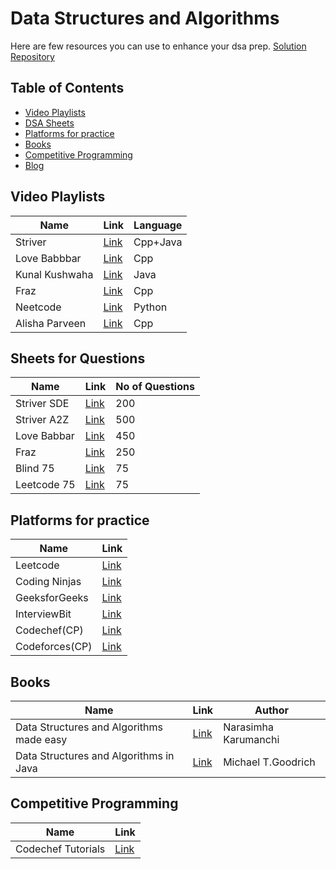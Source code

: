 # Data Structures and Algorithms

Here are few resources you can use to enhance your dsa prep.
[Solution Repository](https://github.com/deecodess/Data-Structures-and-Algorithms)

## Table of Contents
- [Video Playlists](#video-playlists)
- [DSA Sheets](#sheets-for-questions)
- [Platforms for practice](#platforms-for-practice)
- [Books](#books)
- [Competitive Programming](#competitive-programming)
- [Blog](#blogs)
## Video Playlists

| Name | Link | Language | 
| --- | --- | --- |
| Striver | [Link](https://www.youtube.com/playlist?list=PLgUwDviBIf0oF6QL8m22w1hIDC1vJ_BHz) | Cpp+Java|
| Love Babbbar | [Link](https://www.youtube.com/playlist?list=PLDzeHZWIZsTryvtXdMr6rPh4IDexB5NIA) | Cpp |
| Kunal Kushwaha |  [Link](https://www.youtube.com/playlist?list=PL9gnSGHSqcnr_DxHsP7AW9ftq0AtAyYqJ) | Java |
| Fraz | [Link](https://www.youtube.com/playlist?list=PLKZaSt2df1gwgL9IH2rH9l9HcXbNx16hx) | Cpp |
| Neetcode |  [Link](https://www.youtube.com/playlist?list=PLot-Xpze53ldVwtstag2TL4HQhAnC8ATf) | Python |
| Alisha Parveen | [Link](https://www.youtube.com/playlist?list=PLLT4EuYB4kIY_DWiiFY_TW3Egm9pmZPuS) | Cpp |

## Sheets for Questions

| Name | Link | No of Questions |
| --- | --- | --- |
| Striver SDE | [Link](https://takeuforward.org/interviews/strivers-sde-sheet-top-coding-interview-problems/) | 200 |
| Striver A2Z | [Link](https://takeuforward.org/strivers-a2z-dsa-course/strivers-a2z-dsa-course-sheet-2/) | 500 |
| Love Babbar | [Link](https://450dsa.com/) | 450 |
| Fraz | [Link](https://www.codingninjas.com/studio/problem-lists/mohammad-fraz-dsa-sheet-problems) | 250 |
| Blind 75 | [Link](https://leetcode.com/discuss/general-discussion/460599/blind-75-leetcode-questions) | 75 |
| Leetcode 75 | [Link](https://leetcode.com/studyplan/leetcode-75/) | 75 |

## Platforms for practice 
| Name | Link |
| --- | --- |
| Leetcode | [Link](https://leetcode.com/) |
| Coding Ninjas | [Link](https://www.codingninjas.com/) |
| GeeksforGeeks | [Link](geeksforgeeks.org) |
| InterviewBit | [Link](https://www.interviewbit.com/) |
| Codechef(CP) | [Link](https://codechef.com/) |
| Codeforces(CP) | [Link](https://codeforces.com/) |

## Books
| Name | Link | Author |
| --- | --- | --- |
| Data Structures and Algorithms made easy | [Link](https://www.amazon.in/Narasimha-Karumanchi/e/B004S7ZXQM) | Narasimha Karumanchi |
| Data Structures and Algorithms in Java | [Link](https://enos.itcollege.ee/~jpoial/algorithms/GT/Data%20Structures%20and%20Algorithms%20in%20Java%20Fourth%20Edition.pdf) | Michael T.Goodrich |

## Competitive Programming
| Name | Link |
| --- | ---|
| Codechef Tutorials | [Link](https://www.codechef.com/cptutorials?itm_medium=navmenu&itm_campaign=cptutorials) |
